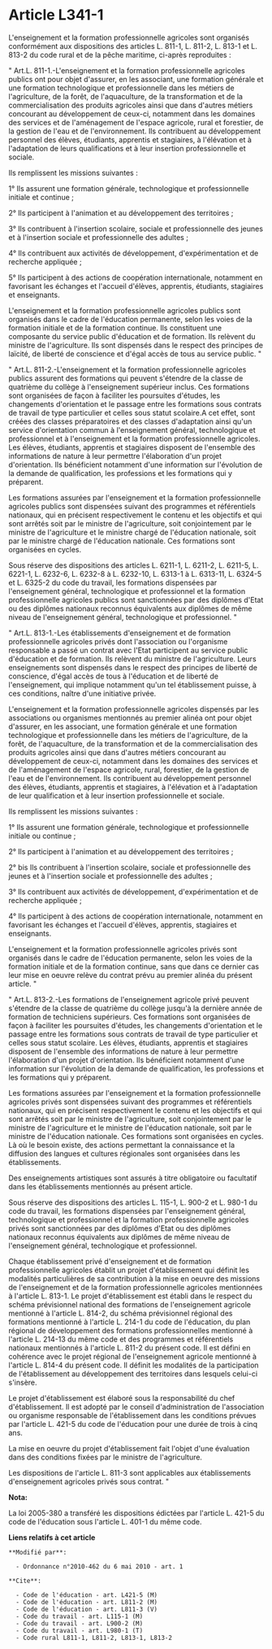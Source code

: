 # Article L341-1

L'enseignement et la formation professionnelle agricoles sont organisés conformément aux dispositions des articles L. 811-1,
L. 811-2, L. 813-1 et L. 813-2 du code rural et de la pêche maritime, ci-après reproduites : 

" Art.L. 811-1.-L'enseignement et la formation professionnelle agricoles publics ont pour objet d'assurer, en les associant,
une formation générale et une formation technologique et professionnelle dans les métiers de l'agriculture, de la forêt, de
l'aquaculture, de la transformation et de la commercialisation des produits agricoles ainsi que dans d'autres métiers
concourant au développement de ceux-ci, notamment dans les domaines des services et de l'aménagement de l'espace agricole,
rural et forestier, de la gestion de l'eau et de l'environnement. Ils contribuent au développement personnel des élèves,
étudiants, apprentis et stagiaires, à l'élévation et à l'adaptation de leurs qualifications et à leur insertion
professionnelle et sociale. 

Ils remplissent les missions suivantes : 

1° Ils assurent une formation générale, technologique et professionnelle initiale et continue ; 

2° Ils participent à l'animation et au développement des territoires ; 

3° Ils contribuent à l'insertion scolaire, sociale et professionnelle des jeunes et à l'insertion sociale et professionnelle
des adultes ; 

4° Ils contribuent aux activités de développement, d'expérimentation et de recherche appliquée ; 

5° Ils participent à des actions de coopération internationale, notamment en favorisant les échanges et l'accueil d'élèves,
apprentis, étudiants, stagiaires et enseignants.

L'enseignement et la formation professionnelle agricoles publics sont organisés dans le cadre de l'éducation permanente,
selon les voies de la formation initiale et de la formation continue. Ils constituent une composante du service public
d'éducation et de formation. Ils relèvent du ministre de l'agriculture. Ils sont dispensés dans le respect des principes de
laïcité, de liberté de conscience et d'égal accès de tous au service public. " 

" Art.L. 811-2.-L'enseignement et la formation professionnelle agricoles publics assurent des formations qui peuvent
s'étendre de la classe de quatrième du collège à l'enseignement supérieur inclus. Ces formations sont organisées de façon à
faciliter les poursuites d'études, les changements d'orientation et le passage entre les formations sous contrats de travail
de type particulier et celles sous statut scolaire.A cet effet, sont créées des classes préparatoires et des classes
d'adaptation ainsi qu'un service d'orientation commun à l'enseignement général, technologique et professionnel et à
l'enseignement et la formation professionnelle agricoles. Les élèves, étudiants, apprentis et stagiaires disposent de
l'ensemble des informations de nature à leur permettre l'élaboration d'un projet d'orientation. Ils bénéficient notamment
d'une information sur l'évolution de la demande de qualification, les professions et les formations qui y préparent. 

Les formations assurées par l'enseignement et la formation professionnelle agricoles publics sont dispensées suivant des
programmes et référentiels nationaux, qui en précisent respectivement le contenu et les objectifs et qui sont arrêtés soit
par le ministre de l'agriculture, soit conjointement par le ministre de l'agriculture et le ministre chargé de l'éducation
nationale, soit par le ministre chargé de l'éducation nationale. Ces formations sont organisées en cycles. 

Sous réserve des dispositions des articles  L. 6211-1, L. 6211-2, L. 6211-5, L. 6221-1, L. 6232-6, L. 6232-8 à L. 6232-10, L.
6313-1 à L. 6313-11, L. 6324-5 et L. 6325-2 du code du travail, les formations dispensées par l'enseignement général,
technologique et professionnel et la formation professionnelle agricoles publics sont sanctionnées par des diplômes d'Etat ou
des diplômes nationaux reconnus équivalents aux diplômes de même niveau de l'enseignement général, technologique et
professionnel. " 

" Art.L. 813-1.-Les établissements d'enseignement et de formation professionnelle agricoles privés dont l'association ou
l'organisme responsable a passé un contrat avec l'Etat participent au service public d'éducation et de formation. Ils
relèvent du ministre de l'agriculture. Leurs enseignements sont dispensés dans le respect des principes de liberté de
conscience, d'égal accès de tous à l'éducation et de liberté de l'enseignement, qui implique notamment qu'un tel
établissement puisse, à ces conditions, naître d'une initiative privée.

L'enseignement et la formation professionnelle agricoles dispensés par les associations ou organismes mentionnés au premier
alinéa ont pour objet d'assurer, en les associant, une formation générale et une formation technologique et professionnelle
dans les métiers de l'agriculture, de la forêt, de l'aquaculture, de la transformation et de la commercialisation des
produits agricoles ainsi que dans d'autres métiers concourant au développement de ceux-ci, notamment dans les domaines des
services et de l'aménagement de l'espace agricole, rural, forestier, de la gestion de l'eau et de l'environnement. Ils
contribuent au développement personnel des élèves, étudiants, apprentis et stagiaires, à l'élévation et à l'adaptation de
leur qualification et à leur insertion professionnelle et sociale. 

Ils remplissent les missions suivantes : 

1° Ils assurent une formation générale, technologique et professionnelle initiale ou continue ; 

2° Ils participent à l'animation et au développement des territoires ; 

2° bis Ils contribuent à l'insertion scolaire, sociale et professionnelle des jeunes et à l'insertion sociale et
professionnelle des adultes ; 

3° Ils contribuent aux activités de développement, d'expérimentation et de recherche appliquée ; 

4° Ils participent à des actions de coopération internationale, notamment en favorisant les échanges et l'accueil d'élèves,
apprentis, stagiaires et enseignants.

L'enseignement et la formation professionnelle agricoles privés sont organisés dans le cadre de l'éducation permanente, selon
les voies de la formation initiale et de la formation continue, sans que dans ce dernier cas leur mise en oeuvre relève du
contrat prévu au premier alinéa du présent article. " 

" Art.L. 813-2.-Les formations de l'enseignement agricole privé peuvent s'étendre de la classe de quatrième du collège
jusqu'à la dernière année de formation de techniciens supérieurs. Ces formations sont organisées de façon à faciliter les
poursuites d'études, les changements d'orientation et le passage entre les formations sous contrats de travail de type
particulier et celles sous statut scolaire. Les élèves, étudiants, apprentis et stagiaires disposent de l'ensemble des
informations de nature à leur permettre l'élaboration d'un projet d'orientation. Ils bénéficient notamment d'une information
sur l'évolution de la demande de qualification, les professions et les formations qui y préparent. 

Les formations assurées par l'enseignement et la formation professionnelle agricoles privés sont dispensées suivant des
programmes et référentiels nationaux, qui en précisent respectivement le contenu et les objectifs et qui sont arrêtés soit
par le ministre de l'agriculture, soit conjointement par le ministre de l'agriculture et le ministre de l'éducation
nationale, soit par le ministre de l'éducation nationale. Ces formations sont organisées en cycles. Là où le besoin existe,
des actions permettant la connaissance et la diffusion des langues et cultures régionales sont organisées dans les
établissements. 

Des enseignements artistiques sont assurés à titre obligatoire ou facultatif dans les établissements mentionnés au présent
article. 

Sous réserve des dispositions des articles L. 115-1, L. 900-2 et L. 980-1 du code du travail, les formations dispensées par
l'enseignement général, technologique et professionnel et la formation professionnelle agricoles privés sont sanctionnées par
des diplômes d'Etat ou des diplômes nationaux reconnus équivalents aux diplômes de même niveau de l'enseignement général,
technologique et professionnel. 

Chaque établissement privé d'enseignement et de formation professionnelle agricoles établit un projet d'établissement qui
définit les modalités particulières de sa contribution à la mise en oeuvre des missions de l'enseignement et de la formation
professionnelle agricoles mentionnées à l'article L. 813-1. Le projet d'établissement est établi dans le respect du schéma
prévisionnel national des formations de l'enseignement agricole mentionné à l'article L. 814-2, du schéma prévisionnel
régional des formations mentionné à l'article L. 214-1 du code de l'éducation, du plan régional de développement des
formations professionnelles mentionné à l'article L. 214-13 du même code et des programmes et référentiels nationaux
mentionnés à l'article L. 811-2 du présent code. Il est défini en cohérence avec le projet régional de l'enseignement
agricole mentionné à l'article L. 814-4 du présent code. Il définit les modalités de la participation de l'établissement au
développement des territoires dans lesquels celui-ci s'insère. 

Le projet d'établissement est élaboré sous la responsabilité du chef d'établissement. Il est adopté par le conseil
d'administration de l'association ou organisme responsable de l'établissement dans les conditions prévues par l'article L.
421-5 du code de l'éducation pour une durée de trois à cinq ans. 

La mise en oeuvre du projet d'établissement fait l'objet d'une évaluation dans des conditions fixées par le ministre de
l'agriculture. 

Les dispositions de l'article L. 811-3 sont applicables aux établissements d'enseignement agricoles privés sous contrat. "

**Nota:**

La loi 2005-380 a transféré les dispositions édictées par l'article L. 421-5 du code de l'éducation sous l'article L. 401-1
du même code.

**Liens relatifs à cet article**

	**Modifié par**:

	  - Ordonnance n°2010-462 du 6 mai 2010 - art. 1

	**Cite**:

	  - Code de l'éducation - art. L421-5 (M)
	  - Code de l'éducation - art. L811-2 (M)
	  - Code de l'éducation - art. L811-3 (V)
	  - Code du travail - art. L115-1 (M)
	  - Code du travail - art. L900-2 (M)
	  - Code du travail - art. L980-1 (T)
	  - Code rural L811-1, L811-2, L813-1, L813-2
